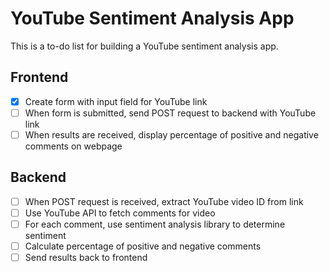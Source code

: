 # YouTube Sentiment Analysis App

This is a to-do list for building a YouTube sentiment analysis app.

## Frontend

- [x] Create form with input field for YouTube link
- [ ] When form is submitted, send POST request to backend with YouTube link
- [ ] When results are received, display percentage of positive and negative comments on webpage

## Backend

- [ ] When POST request is received, extract YouTube video ID from link
- [ ] Use YouTube API to fetch comments for video
- [ ] For each comment, use sentiment analysis library to determine sentiment
- [ ] Calculate percentage of positive and negative comments
- [ ] Send results back to frontend